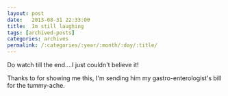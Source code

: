 ```yaml
---
layout: post
date:	2013-08-31 22:33:00
title:  Im still laughing
tags: [archived-posts]
categories: archives
permalink: /:categories/:year/:month/:day/:title/
---
```

<lj-embed id="1033"/>

Do watch till the end....I just couldn't believe it!

Thanks to <lj user="prashanthchengi"> for showing me this, I'm sending him my gastro-enterologist's bill for the tummy-ache.
